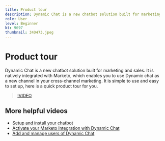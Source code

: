 ```yaml
---
title: Product tour
description: Dynamic Chat is a new chatbot solution built for marketing and sales.
role: User
level: Beginner
kt: 9697
thumbnail: 340473.jpeg
---
```


# Product tour

Dynamic Chat is a new chatbot solution built for marketing and sales. It is natively integrated with Marketo, which enables you to use Dynamic chat as a new channel in your cross-channel marketing. It is simple to use and easy to set up, here is a quick product tour for you.

>[!VIDEO](https://video.tv.adobe.com/v/340473/?quality=12&learn=on)

## More helpful videos

- [Setup and install your chatbot](tutorials/setup.md)
- [Activate your Marketo Integration with Dynamic Chat](tutorials/marketo-integration.md)
- [Add and manage users of Dynamic Chat](tutorials/user-management)
